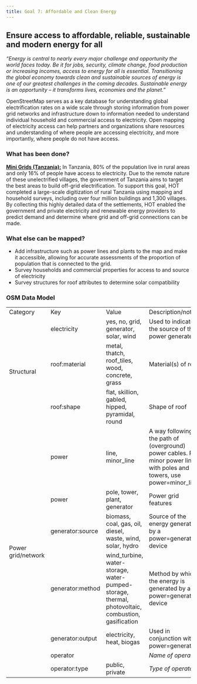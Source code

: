 ```yaml
---
title: Goal 7: Affordable and Clean Energy
---
```


## Ensure access to affordable, reliable, sustainable and modern energy for all

_“Energy is central to nearly every major challenge and opportunity the world faces today. Be it for jobs, security, climate change, food production or increasing incomes, access to energy for all is essential. Transitioning the global economy towards clean and sustainable sources of energy is one of our greatest challenges in the coming decades. Sustainable energy is an opportunity – it transforms lives, economies and the planet.”_

OpenStreetMap serves as a key database for understanding global electrification rates on a wide scale through storing information from power grid networks and infrastructure down to information needed to understand individual household and commercial access to electricity. Open mapping of electricity access can help partners and organizations share resources and understanding of where people are accessing electricity, and more importantly, where people do not have access. 


### What has been done?

**[Mini Grids (Tanzania):](https://www.hotosm.org/projects/mini-grids)** In Tanzania, 80% of the population live in rural areas and only 16% of people have access to electricity. Due to the remote nature of these unelectrified villages, the government of Tanzania aims to target the best areas to build off-grid electrification. To support this goal, HOT completed a large-scale digitization of rural Tanzania using mapping and household surveys, including over four million buildings and 1,300 villages. By collecting this highly detailed data of the settlements, HOT enabled the government and private electricity and renewable energy providers to predict demand and determine where grid and off-grid connections can be made.


### What else can be mapped?



*   Add infrastructure such as power lines and plants to the map and make it accessible, allowing for accurate assessments of the proportion of population that is connected to the grid. 
*   Survey households and commercial properties for access to and source of electricity
*   Survey structures for roof attributes to determine solar compatibility


### OSM Data Model 


<table>
  <tr>
   <td>Category
   </td>
   <td>Key
   </td>
   <td>Value
   </td>
   <td>Description/notes
   </td>
  </tr>
  <tr>
   <td rowspan="3" >Structural
   </td>
   <td>electricity
   </td>
   <td>yes, no, grid, generator, solar, wind
   </td>
   <td>Used to indicate the source of the power generated
   </td>
  </tr>
  <tr>
   <td>roof:material
   </td>
   <td>metal, thatch, roof_tiles, wood, concrete, grass
   </td>
   <td>Material(s) of roof
   </td>
  </tr>
  <tr>
   <td>roof:shape
   </td>
   <td>flat, skillion, gabled, hipped, pyramidal, round
   </td>
   <td>Shape of roof
   </td>
  </tr>
  <tr>
   <td rowspan="7" >Power grid/network
   </td>
   <td>power
   </td>
   <td>line, minor_line
   </td>
   <td>A way following the path of (overground) power cables. For minor power lines with poles and not towers, use power=minor_line.
   </td>
  </tr>
  <tr>
   <td>power
   </td>
   <td>pole, tower, plant, generator
   </td>
   <td>Power grid features
   </td>
  </tr>
  <tr>
   <td>generator:source
   </td>
   <td>biomass, coal, gas, oil, diesel, waste, wind, solar, hydro
   </td>
   <td>Source of the energy generated by a power=generator device
   </td>
  </tr>
  <tr>
   <td>generator:method
   </td>
   <td>wind_turbine, water-storage, water-pumped-storage, thermal, photovoltaic, combustion, gasification
   </td>
   <td>Method by which the energy is generated by a power=generator device
   </td>
  </tr>
  <tr>
   <td>generator:output
   </td>
   <td>electricity, heat, biogas
   </td>
   <td>Used in conjunction with power=generator
   </td>
  </tr>
  <tr>
   <td>operator
   </td>
   <td><operator name>
   </td>
   <td><em>Name of operator</em>
   </td>
  </tr>
  <tr>
   <td>operator:type
   </td>
   <td>public, private
   </td>
   <td><em>Type of operator</em>
   </td>
  </tr>
</table>
